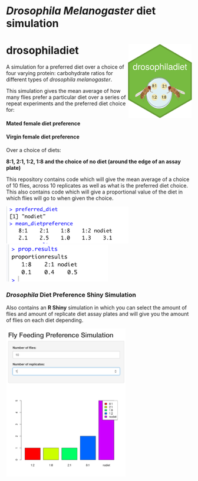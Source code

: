 # *Drosophila Melanogaster* diet simulation


# drosophiladiet <img src='images/hex-drosophiladiet.png' align="right" height="200" />
 
 
A simulation for a preferred diet over a choice of four varying protein: carbohydrate ratios for different types of *drosophila melanogaster*.  

This simulation gives the mean average of how many flies prefer a particular diet over a series of repeat experiments and the preferred diet choice for: 

#### Mated female diet preference
#### Virgin female diet preference 

Over a choice of diets: 

__8:1, 2:1, 1:2, 1:8 and the choice of no diet (around the edge of an assay plate)__

This repository contains code which will give the mean average of a choice of 10 flies, across 10 replicates as well as what is the preferred diet choice. 
This also contains code which will give a proportional value of the diet in which flies will go to when given the choice. 

<img src='images/meandietpreferencecode.png'  height="100" /> 
<img src='images/propresults.png' height="100">




### *Drosophila* Diet Preference Shiny Simulation 


Also contains an __R Shiny__ simulation in which you can select the amount of flies and amount of replicate diet assay plates and will give you the amount of flies on each diet depending. 


<img src='images/flyprefercnesim.png'  height="400">



